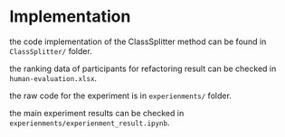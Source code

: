 # Implementation

the code implementation of the ClassSplitter method can be found in `ClassSplitter/` folder.

the ranking data of participants for refactoring result can be checked in `human-evaluation.xlsx`.

the raw code for the experiment is in `experienments/` folder.

the main experiment results can be checked in `experienments/experienment_result.ipynb`.
